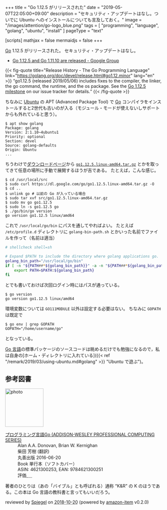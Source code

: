 +++
title = "Go 1.12.5 がリリースされた"
date =  "2019-05-07T22:05:00+09:00"
description = "セキュリティ・アップデートはなし。ついでに Ubuntu へのインストールについても言及しておく。"
image = "/images/attention/go-logo_blue.png"
tags  = [ "programming", "language", "golang", "ubuntu", "install" ]
pageType = "text"

[scripts]
  mathjax = false
  mermaidjs = false
+++

[Go] 1.12.5 がリリースされた。
セキュリティ・アップデートはなし。

- [Go 1.12.5 and Go 1.11.10 are released - Google Group](https://groups.google.com/forum/#!topic/golang-announce/GhnThAAITFI)

{{< fig-quote title="Release History - The Go Programming Language" link="https://golang.org/doc/devel/release.html#go1.12.minor" lang="en" >}}
<q>go1.12.5 (released 2019/05/06) includes fixes to the compiler, the linker, the go command, the runtime, and the os package. See the <a href="https://github.com/golang/go/issues?q=milestone%3AGo1.12.5">Go 1.12.5 milestone</a> on our issue tracker for details.</q>
{{< /fig-quote >}}

ちなみに [Ubuntu] の APT (Advanced Package Tool) で [Go] コンパイラをインストールすると2世代も古いのが入る（モジュール・モードが使えないしサポートからも外れていると思う）。

```text
$ apt show golang
Package: golang
Version: 2:1.10~4ubuntu1
Priority: optional
Section: devel
Source: golang-defaults
Origin: Ubuntu
...
```

ちうわけで[ダウンロードページ](https://golang.org/dl/ "Downloads - The Go Programming Language")から [`go1.12.5.linux-amd64.tar.gz`](https://dl.google.com/go/go1.12.5.linux-amd64.tar.gz) とかを取ってきて任意の場所に手動で展開するほうが吉である。
たとえば，こんな感じ。

```text
$ cd /usr/local/src
$ sudo curl https://dl.google.com/go/go1.12.5.linux-amd64.tar.gz -O
$ cd ..
$ unlink go # 以前の Go が入っている場合
$ sudo tar xvf src/go1.12.5.linux-amd64.tar.gz
$ sudo mv go go1.12.5
$ sudo ln -s go1.12.5 go
$ ./go/bin/go version
go version go1.12.5 linux/amd64
```

これで `/usr/local/go/bin` にパスを通してやればよい。
たとえば `/etc/profile.d` ディレクトリに `golang-bin-path.sh` とかいった名前でファイルを作って（名前は適当）

```bash
# shellcheck shell=sh

# Expand $PATH to include the directory where golang applications go.
golang_bin_path="/usr/local/go/bin"
if [ -n "${PATH##*${golang_bin_path}}" -a -n "${PATH##*${golang_bin_path}:*}" ]; then
    export PATH=$PATH:${golang_bin_path}
fi
```

とでも書いておけば次回ログイン時にはパスが通っている。

```text
$ go version
go version go1.12.5 linux/amd64
```

環境変数については `GO111MODULE` 以外は設定する必要はない。
ちなみに `GOPATH` は既定で

```text
$ go env | grep GOPATH
GOPATH="/home/username/go"
```

となっている。

[Go 言語]の標準パッケージのソースコードは眺めるだけでも勉強になるので，私は自身の[ホーム・ディレクトリに入れている]({{< ref "/remark/2019/03/using-ubuntu.md#golang" >}} "Ubuntu で遊ぶ")。

[Go]: https://golang.org/ "The Go Programming Language"
[Go 言語]: https://golang.org/ "The Go Programming Language"
[Ubuntu]: https://www.ubuntu.com/ "The leading operating system for PCs, IoT devices, servers and the cloud | Ubuntu"

## 参考図書

<div class="hreview">
  <div class="photo"><a class="item url" href="https://www.amazon.co.jp/%E3%83%97%E3%83%AD%E3%82%B0%E3%83%A9%E3%83%9F%E3%83%B3%E3%82%B0%E8%A8%80%E8%AA%9EGo-ADDISON-WESLEY-PROFESSIONAL-COMPUTING-Donovan/dp/4621300253?SubscriptionId=AKIAJYVUJ3DMTLAECTHA&tag=baldandersinf-22&linkCode=xm2&camp=2025&creative=165953&creativeASIN=4621300253"><img src="https://images-fe.ssl-images-amazon.com/images/I/41meaSLNFfL._SL160_.jpg" width="123" alt="photo"></a></div>
  <dl class="fn">
    <dt><a href="https://www.amazon.co.jp/%E3%83%97%E3%83%AD%E3%82%B0%E3%83%A9%E3%83%9F%E3%83%B3%E3%82%B0%E8%A8%80%E8%AA%9EGo-ADDISON-WESLEY-PROFESSIONAL-COMPUTING-Donovan/dp/4621300253?SubscriptionId=AKIAJYVUJ3DMTLAECTHA&tag=baldandersinf-22&linkCode=xm2&camp=2025&creative=165953&creativeASIN=4621300253">プログラミング言語Go (ADDISON-WESLEY PROFESSIONAL COMPUTING SERIES)</a></dt>
	<dd>Alan A.A. Donovan, Brian W. Kernighan</dd>
	<dd>柴田 芳樹 (翻訳)</dd>
    <dd>丸善出版 2016-06-20</dd>
    <dd>Book 単行本（ソフトカバー）</dd>
    <dd>ASIN: 4621300253, EAN: 9784621300251</dd>
    <dd>評価<abbr class="rating fa-sm" title="5">&nbsp;<i class="fas fa-star"></i>&nbsp;<i class="fas fa-star"></i>&nbsp;<i class="fas fa-star"></i>&nbsp;<i class="fas fa-star"></i>&nbsp;<i class="fas fa-star"></i></abbr></dd>
  </dl>
  <p class="description">著者のひとりは（あの「バイブル」とも呼ばれる）通称 “K&amp;R” の K のほうである。この本は Go 言語の教科書と言ってもいいだろう。</p>
  <p class="powered-by" >reviewed by <a href='#maker' class='reviewer'>Spiegel</a> on <abbr class="dtreviewed" title="2018-10-20">2018-10-20</abbr> (powered by <a href="https://github.com/spiegel-im-spiegel/amazon-item" >amazon-item</a> v0.2.0)</p>
</div>

